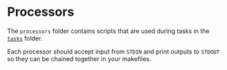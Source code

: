 # Processors

The `processors` folder contains scripts that are used during tasks in the [`tasks`](/tasks/) folder.

Each processor should accept input from `STDIN` and print outputs to `STDOUT` so they can be chained together in your makefiles.